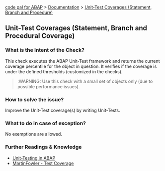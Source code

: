 [code pal for ABAP](../../README.md) > [Documentation](../check_documentation.md) > [Unit-Test Coverages (Statement, Branch and Procedure)](unit-test-coverages.md)

## Unit-Test Coverages (Statement, Branch and Procedural Coverage)

### What is the Intent of the Check?

This check executes the ABAP Unit-Test framework and returns the current coverage percentile for the object in question. It verifies if the coverage is under the defined thresholds (customized in the checks).

> :WARNING: Use this check with a small set of objects only (due to possible performance issues).

### How to solve the issue?

Improve the Unit-Test coverage(s) by writing Unit-Tests.

### What to do in case of exception?

No exemptions are allowed.

### Further Readings & Knowledge

* [Unit-Testing in ABAP](https://help.sap.com/viewer/c238d694b825421f940829321ffa326a/7.5.19/en-US/4ec18be06e391014adc9fffe4e204223.html)
* [MartinFowler - Test Coverage](https://martinfowler.com/bliki/TestCoverage.html)

